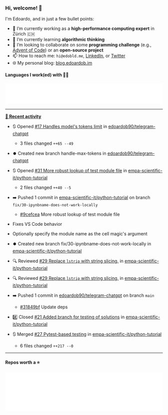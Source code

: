 ### Hi, welcome! 👋 

I'm Edoardo, and in just a few bullet points:

- 🔭 I’m currently working as a **high-performance computing expert** in Zürich 🇨🇭
- 🌱 I’m currently learning **algorithmic thinking**
- 👯 I’m looking to collaborate on some **programming challenge** (e.g., [Advent of Code](https://github.com/edoardob90/aoc2022)) or an **open-source project**
- 📫 How to reach me: `hi@edobld.me`, [LinkedIn](https://linkedin.com/in/edobld), or [Twitter](https://twitter.com/eadweard90)
- 🌐 My personal blog: [blog.edoardob.im](https://blog.edoardob.im)

#### Languages I work(ed) with 👨‍💻

<img src="https://github.com/edoardob90/edoardob90/blob/main/.cache/languages.svg">

---

**[📰 Recent activity](https://github.com/edoardob90)**
* 🔃 Opened [#17 Handles model&#39;s tokens limit](https://github.com/edoardob90/telegram-chatgpt/pull/17) in [edoardob90/telegram-chatgpt](https://github.com/edoardob90/telegram-chatgpt)
  * 3 files changed `++65 --49`
* ⏺️ Created new branch handle-max-tokens in [edoardob90/telegram-chatgpt](https://github.com/edoardob90/telegram-chatgpt)
* 🔃 Opened [#31 More robust lookup of test module file](https://github.com/empa-scientific-it/python-tutorial/pull/31) in [empa-scientific-it/python-tutorial](https://github.com/empa-scientific-it/python-tutorial)
  * 2 files changed `++40 --5`
* ➡️ Pushed 1 commit in [empa-scientific-it/python-tutorial](https://github.com/empa-scientific-it/python-tutorial) on branch `fix/30-ipynbname-does-not-work-locally`
  * [#9cefcea](https://github.com/empa-scientific-it/python-tutorial/commit/9cefcea) More robust lookup of test module file

* Fixes VS Code behavior
* Optionally specify the module name as the cell magic&#39;s argument
* ⏺️ Created new branch fix/30-ipynbname-does-not-work-locally in [empa-scientific-it/python-tutorial](https://github.com/empa-scientific-it/python-tutorial)
* 🔍 Reviewed [#29 Replace `lstrip` with string slicing.](https://github.com/empa-scientific-it/python-tutorial/pull/29) in [empa-scientific-it/python-tutorial](https://github.com/empa-scientific-it/python-tutorial)
* 🔍 Reviewed [#29 Replace `lstrip` with string slicing.](https://github.com/empa-scientific-it/python-tutorial/pull/29) in [empa-scientific-it/python-tutorial](https://github.com/empa-scientific-it/python-tutorial)
* ➡️ Pushed 1 commit in [edoardob90/telegram-chatgpt](https://github.com/edoardob90/telegram-chatgpt) on branch `main`
  * [#31849bf](https://github.com/edoardob90/telegram-chatgpt/commit/31849bf) Update deps
* #️⃣ Closed [#21 Added branch for testing of solutions](https://github.com/empa-scientific-it/python-tutorial/issues/21) in [empa-scientific-it/python-tutorial](https://github.com/empa-scientific-it/python-tutorial)
* 🔃 Merged [#27 Pytest-based testing](https://github.com/empa-scientific-it/python-tutorial/pull/27) in [empa-scientific-it/python-tutorial](https://github.com/empa-scientific-it/python-tutorial)
  * 6 files changed `++217 --0`


---

#### Repos worth a ⭐

<img src="https://github.com/edoardob90/edoardob90/blob/main/.cache/stars.svg">

<!--
- ⚡ Fun fact: ...
- 🤔 I’m looking for help with ...
- 💬 Ask me about ...
-->
